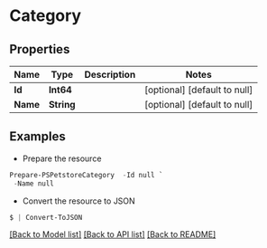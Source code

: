 # Category
## Properties

Name | Type | Description | Notes
------------ | ------------- | ------------- | -------------
**Id** | **Int64** |  | [optional] [default to null]
**Name** | **String** |  | [optional] [default to null]

## Examples

- Prepare the resource
```powershell
Prepare-PSPetstoreCategory  -Id null `
 -Name null
```

- Convert the resource to JSON
```powershell
$ | Convert-ToJSON
```

[[Back to Model list]](../README.md#documentation-for-models) [[Back to API list]](../README.md#documentation-for-api-endpoints) [[Back to README]](../README.md)

